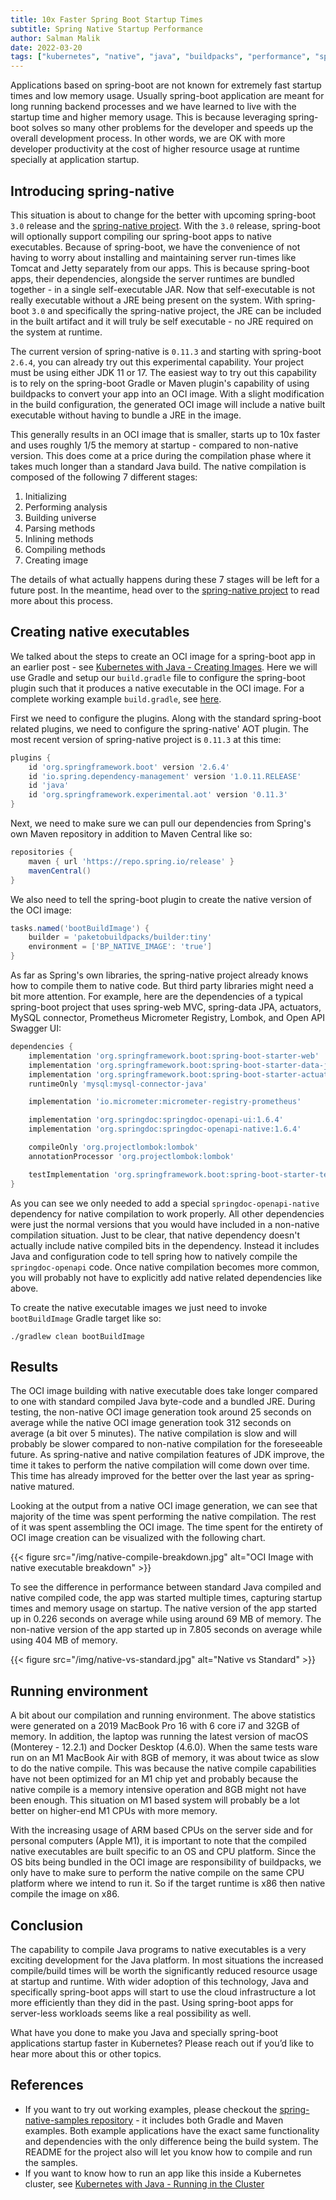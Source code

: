 ```yaml
---
title: 10x Faster Spring Boot Startup Times
subtitle: Spring Native Startup Performance
author: Salman Malik
date: 2022-03-20
tags: ["kubernetes", "native", "java", "buildpacks", "performance", "spring-boot"]
---
```


Applications based on spring-boot are not known for extremely fast startup times and low memory usage. Usually spring-boot application are meant for long running backend processes and we have learned to live with the startup time and higher memory usage. This is because leveraging spring-boot solves so many other problems for the developer and speeds up the overall development process. In other words, we are OK with more developer productivity at the cost of higher resource usage at runtime specially at application startup.

## Introducing spring-native

This situation is about to change for the better with upcoming spring-boot `3.0` release and the [spring-native project](https://docs.spring.io/spring-native/docs/current/reference/htmlsingle/). With the `3.0` release, spring-boot will optionally support compiling our spring-boot apps to native executables. Because of spring-boot, we have the convenience of not having to worry about installing and maintaining server run-times like Tomcat and Jetty separately from our apps. This is because spring-boot apps, their dependencies, alongside the server runtimes are bundled together - in a single self-executable JAR. Now that self-executable is not really executable without a JRE being present on the system. With spring-boot `3.0` and specifically the  spring-native project, the JRE can be included in the built artifact and it will truly be self executable - no JRE required on the system at runtime.

The current version of spring-native is `0.11.3` and starting with spring-boot `2.6.4`, you can already try out this experimental capability. Your project must be using either JDK 11 or 17. The easiest way to try out this capability is to rely on the spring-boot Gradle or Maven plugin's capability of using buildpacks to convert your app into an OCI image. With a slight modification in the build configuration, the generated OCI image will include a native built executable without having to bundle a JRE in the image.

This generally results in an OCI image that is smaller, starts up to 10x faster and uses roughly 1/5 the memory at startup - compared to non-native version. This does come at a price during the compilation phase where it takes much longer than a standard Java build. The native compilation is composed of the following 7 different stages:

1. Initializing
1. Performing analysis
1. Building universe
1. Parsing methods
1. Inlining methods
1. Compiling methods
1. Creating image

The details of what actually happens during these 7 stages will be left for a future post. In the meantime, head over to the [spring-native project](https://docs.spring.io/spring-native/docs/current/reference/htmlsingle/) to read more about this process.

## Creating native executables

We talked about the steps to create an OCI image for a spring-boot app in an earlier post - see [Kubernetes with Java - Creating Images](../2021-11-28-creating-images). Here we will use Gradle and setup our `build.gradle` file to configure the spring-boot plugin such that it produces a native executable in the OCI image. For a complete working example `build.gradle`, see [here](https://github.com/maliksalman/spring-native-samples/blob/main/simple-jpa-gradle/build.gradle).

First we need to configure the plugins. Along with the standard spring-boot related plugins, we need to configure the spring-native' AOT plugin. The most recent version of spring-native project is `0.11.3` at this time:

```groovy
plugins {
	id 'org.springframework.boot' version '2.6.4'
	id 'io.spring.dependency-management' version '1.0.11.RELEASE'
	id 'java'
	id 'org.springframework.experimental.aot' version '0.11.3'
}
```

Next, we need to make sure we can pull our dependencies from Spring's own Maven repository in addition to Maven Central like so:

```groovy
repositories {
	maven { url 'https://repo.spring.io/release' }
	mavenCentral()
}
```

We also need to tell the spring-boot plugin to create the native version of the OCI image:

```groovy
tasks.named('bootBuildImage') {
	builder = 'paketobuildpacks/builder:tiny'
	environment = ['BP_NATIVE_IMAGE': 'true']
}
```

As far as Spring's own libraries, the spring-native project already knows how to compile them to native code. But third party libraries might need a bit more attention. For example, here are the dependencies of a typical spring-boot project that uses spring-web MVC, spring-data JPA, actuators, MySQL connector, Prometheus Micrometer Registry, Lombok, and Open API Swagger UI:

```groovy
dependencies {
	implementation 'org.springframework.boot:spring-boot-starter-web'
	implementation 'org.springframework.boot:spring-boot-starter-data-jpa'
	implementation 'org.springframework.boot:spring-boot-starter-actuator'
	runtimeOnly 'mysql:mysql-connector-java'

	implementation 'io.micrometer:micrometer-registry-prometheus'

	implementation 'org.springdoc:springdoc-openapi-ui:1.6.4'
	implementation 'org.springdoc:springdoc-openapi-native:1.6.4'

	compileOnly 'org.projectlombok:lombok'
	annotationProcessor 'org.projectlombok:lombok'

	testImplementation 'org.springframework.boot:spring-boot-starter-test'
}
```

As you can see we only needed to add a special `springdoc-openapi-native` dependency for native compilation to work properly. All other dependencies were just the normal versions that you would have included in a non-native compilation situation. Just to be clear, that native dependency doesn't actually include native compiled bits in the dependency. Instead it includes Java and configuration code to tell spring how to natively compile the `springdoc-openapi` code. Once native compilation becomes more common, you will probably not have to explicitly add native related dependencies like above.

To create the native executable images we just need to invoke `bootBuildImage` Gradle target like so:

```
./gradlew clean bootBuildImage
```

## Results

The OCI image building with native executable does take longer compared to one with standard compiled Java byte-code and a bundled JRE. During testing, the non-native OCI image generation took around 25 seconds on average while the native OCI image generation took 312 seconds on average (a bit over 5 minutes). The native compilation is slow and will probably be slower compared to non-native compilation for the foreseeable future. As spring-native and native compilation features of JDK improve, the time it takes to perform the native compilation will come down over time. This time has already improved for the better over the last year as spring-native matured.

Looking at the output from a native OCI image generation, we can see that majority of the time was spent performing the native compilation. The rest of it was spent assembling the OCI image. The time spent for the entirety of OCI image creation can be visualized with the following chart.

{{< figure src="/img/native-compile-breakdown.jpg" alt="OCI Image with native executable breakdown" >}}

To see the difference in performance between standard Java compiled and native compiled code, the app was started multiple times, capturing startup times and memory usage on startup. The native version of the app started up in 0.226 seconds on average while using around 69 MB of memory. The non-native version of the app started up in 7.805 seconds on average while using 404 MB of memory.

{{< figure src="/img/native-vs-standard.jpg" alt="Native vs Standard" >}}

## Running environment

A bit about our compilation and running environment. The above statistics were generated on a 2019 MacBook Pro 16 with 6 core i7 and 32GB of memory. In addition, the laptop was running the latest version of macOS (Monterey - 12.2.1) and Docker Desktop (4.6.0). When the same tests ware run on an M1 MacBook Air with 8GB of memory, it was about twice as slow to do the native compile. This was because the native compile capabilities have not been optimized for an M1 chip yet and probably because the native compile is a memory intensive operation and 8GB might not have been enough. This situation on M1 based system will probably be a lot better on higher-end M1 CPUs with more memory. 

With the increasing usage of ARM based CPUs on the server side and for personal computers (Apple M1), it is important to note that the compiled native executables are built specific to an OS and CPU platform. Since the OS bits being bundled in the OCI image are responsibility of buildpacks, we only have to make sure to perform the native compile on the same CPU platform where we intend to run it. So if the target runtime is x86 then native compile the image on x86.

## Conclusion

The capability to compile Java programs to native executables is a very exciting development for the Java platform. In most situations the increased compile/build times will be worth the significantly reduced resource usage at startup and runtime. With wider adoption of this technology, Java and specifically spring-boot apps will start to use the cloud infrastructure a lot more efficiently than they did in the past. Using spring-boot apps for server-less workloads seems like a real possibility as well.

What have you done to make you Java and specially spring-boot applications startup faster in Kubernetes? Please reach out if you’d like to hear more about this or other topics.

## References

- If you want to try out working examples, please checkout the [spring-native-samples repository](https://github.com/maliksalman/spring-native-samples) - it includes both Gradle and Maven examples. Both example applications have the exact same functionality and dependencies with the only difference being the build system. The README for the project also will let you know how to compile and run the samples.
- If you want to know how to run an app like this inside a Kubernetes cluster, see [Kubernetes with Java - Running in the Cluster](../2021-09-11-running-in-cluster)